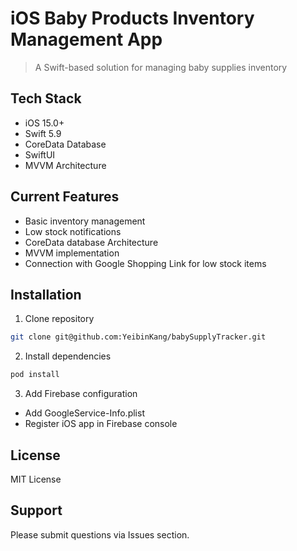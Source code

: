 # iOS Baby Products Inventory Management App
> A Swift-based solution for managing baby supplies inventory

## Tech Stack
* iOS 15.0+
* Swift 5.9
* CoreData Database
* SwiftUI
* MVVM Architecture

## Current Features
* Basic inventory management
* Low stock notifications
* CoreData database Architecture
* MVVM implementation
* Connection with Google Shopping Link for low stock items

## Installation

1. Clone repository

```bash
git clone git@github.com:YeibinKang/babySupplyTracker.git
```

2. Install dependencies

```bash
pod install
```

3. Add Firebase configuration
* Add GoogleService-Info.plist
* Register iOS app in Firebase console

## License
MIT License

## Support
Please submit questions via Issues section.
